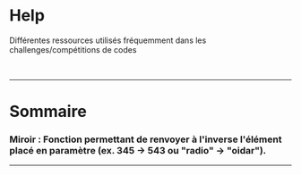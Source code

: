 # Help
Différentes ressources utilisés fréquemment dans les challenges/compétitions de codes

&nbsp;
***
# Sommaire
### Miroir : Fonction permettant de renvoyer à l'inverse l'élément placé en paramètre (ex. 345 -> 543 ou "radio" -> "oidar").
***